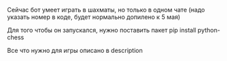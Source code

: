 Сейчас бот умеет играть в шахматы, но только в одном чате (надо указать номер в коде, будет нормально допилено к 5 мая)

Для того чтобы он запускался, нужно поставить пакет
pip install python-chess

Все что нужно для игры описано в description
